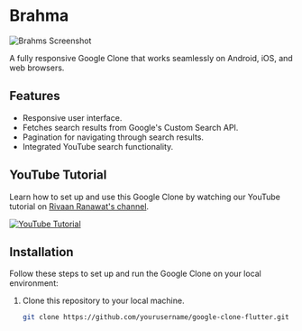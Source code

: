 # Brahma

![Brahms Screenshot](your-screenshot-url.png)

A fully responsive Google Clone that works seamlessly on Android, iOS, and web browsers.

## Features

- Responsive user interface.
- Fetches search results from Google's Custom Search API.
- Pagination for navigating through search results.
- Integrated YouTube search functionality.

## YouTube Tutorial

Learn how to set up and use this Google Clone by watching our YouTube tutorial on [Rivaan Ranawat's channel](your-youtube-tutorial-link).

[![YouTube Tutorial](your-youtube-thumbnail-url.png)](your-youtube-tutorial-link)

## Installation

Follow these steps to set up and run the Google Clone on your local environment:

1. Clone this repository to your local machine.

   ```bash
   git clone https://github.com/yourusername/google-clone-flutter.git
